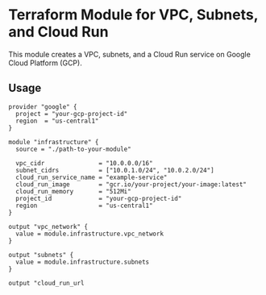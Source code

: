 # Terraform Module for VPC, Subnets, and Cloud Run

This module creates a VPC, subnets, and a Cloud Run service on Google Cloud Platform (GCP).

## Usage

```hcl
provider "google" {
  project = "your-gcp-project-id"
  region  = "us-central1"
}

module "infrastructure" {
  source = "./path-to-your-module"

  vpc_cidr               = "10.0.0.0/16"
  subnet_cidrs           = ["10.0.1.0/24", "10.0.2.0/24"]
  cloud_run_service_name = "example-service"
  cloud_run_image        = "gcr.io/your-project/your-image:latest"
  cloud_run_memory       = "512Mi"
  project_id             = "your-gcp-project-id"
  region                 = "us-central1"
}

output "vpc_network" {
  value = module.infrastructure.vpc_network
}

output "subnets" {
  value = module.infrastructure.subnets
}

output "cloud_run_url
